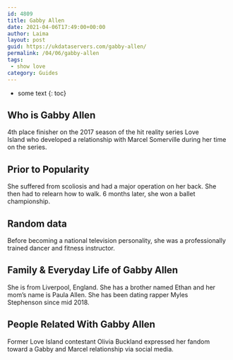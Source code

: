 ```yaml
---
id: 4809
title: Gabby Allen
date: 2021-04-06T17:49:00+00:00
author: Laima
layout: post
guid: https://ukdataservers.com/gabby-allen/
permalink: /04/06/gabby-allen
tags:
 - show love
category: Guides
---
```


* some text
{: toc}


## Who is Gabby Allen
                  
                  
                  
4th place finisher on the 2017 season of the hit reality series Love Island who developed a relationship with Marcel Somerville during her time on the series. 
                  
              
            
              
            
                
                
                
## Prior to Popularity
                  
                  
                  
She suffered from scoliosis and had a major operation on her back. She then had to relearn how to walk. 6 months later, she won a ballet championship. 
                  
              
            
              
            
                
                
                
## Random data
                  
                  
                  
Before becoming a national television personality, she was a professionally trained dancer and fitness instructor. 
                  
              
            
              
            
                
                
                
## Family & Everyday Life of Gabby Allen
                  
                  
                  
She is from Liverpool, England. She has a brother named Ethan and her mom&#8217;s name is Paula Allen. She has been dating rapper Myles Stephenson since mid 2018.
                  
              
            
              
            
                
                
                
## People Related With Gabby Allen
                  
                  
                  
Former Love Island contestant Olivia Buckland expressed her fandom toward a Gabby and Marcel relationship via social media. 
                  
              
            
              
            
                
              
            
              
              
            
            
              
            
          
          
          